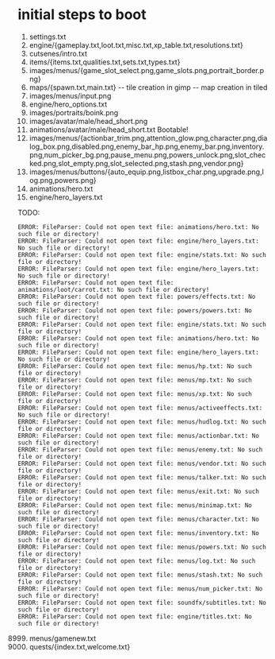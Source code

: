 # initial steps to boot

1. settings.txt
2. engine/{gameplay.txt,loot.txt,misc.txt,xp_table.txt,resolutions.txt}
3. cutsenes/intro.txt
4. items/{items.txt,qualities.txt,sets.txt,types.txt}
5. images/menus/{game_slot_select.png,game_slots.png,portrait_border.png}
6. maps/{spawn.txt,main.txt} -- tile creation in gimp -- map creation in tiled
7. images/menus/input.png
8. engine/hero_options.txt
9. images/portraits/boink.png
10. images/avatar/male/head_short.png
11. animations/avatar/male/head_short.txt
Bootable!
12. images/menus/{actionbar_trim.png,attention_glow.png,character.png,dialog_box.png,disabled.png,enemy_bar_hp.png,enemy_bar.png,inventory.png,num_picker_bg.png,pause_menu.png,powers_unlock.png,slot_checked.png,slot_empty.png,slot_selected.png,stash.png,vendor.png}
13. images/menus/buttons/{auto_equip.png,listbox_char.png,upgrade.png,log.png,powers.png}
14. animations/hero.txt
15. engine/hero_layers.txt

TODO:
```
ERROR: FileParser: Could not open text file: animations/hero.txt: No such file or directory!
ERROR: FileParser: Could not open text file: engine/hero_layers.txt: No such file or directory!
ERROR: FileParser: Could not open text file: engine/stats.txt: No such file or directory!
ERROR: FileParser: Could not open text file: engine/hero_layers.txt: No such file or directory!
ERROR: FileParser: Could not open text file: animations/loot/carrot.txt: No such file or directory!
ERROR: FileParser: Could not open text file: powers/effects.txt: No such file or directory!
ERROR: FileParser: Could not open text file: powers/powers.txt: No such file or directory!
ERROR: FileParser: Could not open text file: engine/stats.txt: No such file or directory!
ERROR: FileParser: Could not open text file: animations/hero.txt: No such file or directory!
ERROR: FileParser: Could not open text file: engine/hero_layers.txt: No such file or directory!
ERROR: FileParser: Could not open text file: menus/hp.txt: No such file or directory!
ERROR: FileParser: Could not open text file: menus/mp.txt: No such file or directory!
ERROR: FileParser: Could not open text file: menus/xp.txt: No such file or directory!
ERROR: FileParser: Could not open text file: menus/activeeffects.txt: No such file or directory!
ERROR: FileParser: Could not open text file: menus/hudlog.txt: No such file or directory!
ERROR: FileParser: Could not open text file: menus/actionbar.txt: No such file or directory!
ERROR: FileParser: Could not open text file: menus/enemy.txt: No such file or directory!
ERROR: FileParser: Could not open text file: menus/vendor.txt: No such file or directory!
ERROR: FileParser: Could not open text file: menus/talker.txt: No such file or directory!
ERROR: FileParser: Could not open text file: menus/exit.txt: No such file or directory!
ERROR: FileParser: Could not open text file: menus/minimap.txt: No such file or directory!
ERROR: FileParser: Could not open text file: menus/character.txt: No such file or directory!
ERROR: FileParser: Could not open text file: menus/inventory.txt: No such file or directory!
ERROR: FileParser: Could not open text file: menus/powers.txt: No such file or directory!
ERROR: FileParser: Could not open text file: menus/log.txt: No such file or directory!
ERROR: FileParser: Could not open text file: menus/stash.txt: No such file or directory!
ERROR: FileParser: Could not open text file: menus/num_picker.txt: No such file or directory!
ERROR: FileParser: Could not open text file: soundfx/subtitles.txt: No such file or directory!
ERROR: FileParser: Could not open text file: engine/titles.txt: No such file or directory!
```


8999. menus/gamenew.txt
9000. quests/{index.txt,welcome.txt}
